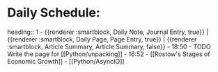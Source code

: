 # Daily Schedule:
heading:: 1
	- {{renderer :smartblock, Daily Note, Journal Entry, true}} | {{renderer :smartblock, Daily Page, Page Entry, true}} | {{renderer :smartblock, Article Summary, Article Summary, false}}
	- 18:50
		- TODO Write the page for [[Python/unpacking]]
	- 16:52
		- [[Rostow's Stages of Economic Growth]]
		- [[Python/AsyncIO]]